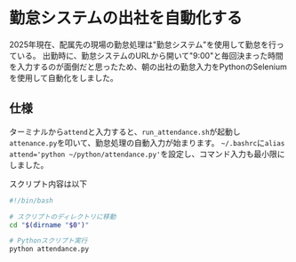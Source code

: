 # 勤怠システムの出社を自動化する
2025年現在、配属先の現場の勤怠処理は"勤怠システム"を使用して勤怠を行っている。
出勤時に、勤怠システムのURLから開いて"9:00"と毎回決まった時間を入力するのが面倒だと思ったため、朝の出社の勤怠入力をPythonのSeleniumを使用して自動化をしました。

## 仕様
ターミナルから`attend`と入力すると、`run_attendance.sh`が起動し `attenance.py`を叩いて、勤怠処理の自動入力が始まります。
`~/.bashrc`に`alias attend='python ~/python/attendance.py'`を設定し、コマンド入力も最小限にしました。

スクリプト内容は以下
```bash
#!/bin/bash

# スクリプトのディレクトリに移動
cd "$(dirname "$0")"

# Pythonスクリプト実行
python attendance.py

```

